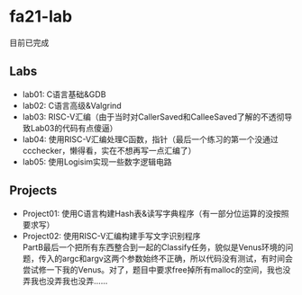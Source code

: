 # fa21-lab
目前已完成

## Labs
- lab01: C语言基础&GDB
- lab02: C语言高级&Valgrind
- lab03: RISC-V汇编（由于当时对CallerSaved和CalleeSaved了解的不透彻导致Lab03的代码有点傻逼）
- lab04: 使用RISC-V汇编处理C函数，指针（最后一个练习的第一个没通过ccchecker，懒得看，实在不想再写一点汇编了）
- lab05: 使用Logisim实现一些数字逻辑电路

## Projects
- Project01: 使用C语言构建Hash表&读写字典程序（有一部分位运算的没按照要求写）
- Project02: 使用RISC-V汇编构建手写文字识别程序  
  PartB最后一个把所有东西整合到一起的Classify任务，貌似是Venus环境的问题，传入的argc和argv这两个参数始终不正确，所以代码没有测试，有时间会尝试修一下我的Venus。对了，题目中要求free掉所有malloc的空间，我也没弄我也没弄我也没弄......

